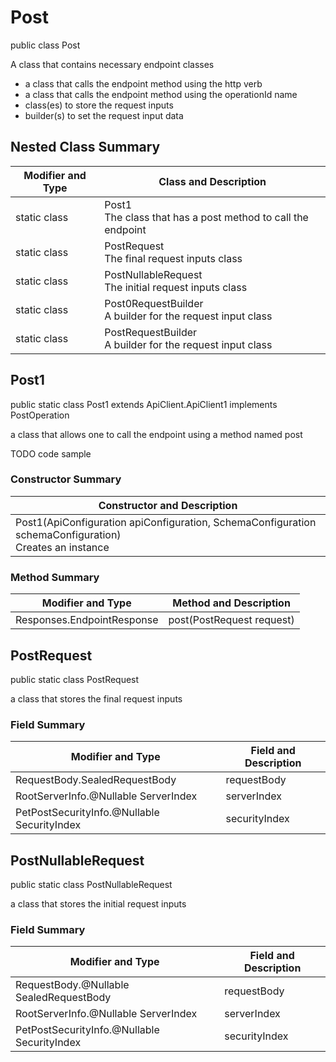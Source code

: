 # Post

public class Post

A class that contains necessary endpoint classes
- a class that calls the endpoint method using the http verb
- a class that calls the endpoint method using the operationId name
- class(es) to store the request inputs
- builder(s) to set the request input data

## Nested Class Summary
| Modifier and Type | Class and Description |
| ----------------- | --------------------- |
| static class      | Post1<br>The class that has a post method to call the endpoint |
| static class | PostRequest<br>The final request inputs class |
| static class | PostNullableRequest<br>The initial request inputs class |
| static class      | Post0RequestBuilder<br>A builder for the request input class |
| static class      | PostRequestBuilder<br>A builder for the request input class |

## Post1
public static class Post1 extends ApiClient.ApiClient1 implements PostOperation<br>

a class that allows one to call the endpoint using a method named post

TODO code sample

### Constructor Summary
| Constructor and Description |
| --------------------------- |
| Post1(ApiConfiguration apiConfiguration, SchemaConfiguration schemaConfiguration)<br>Creates an instance |

### Method Summary
| Modifier and Type | Method and Description |
| ----------------- | ---------------------- |
| Responses.EndpointResponse | post(PostRequest request) |

## PostRequest
public static class PostRequest<br>

a class that stores the final request inputs

### Field Summary
| Modifier and Type | Field and Description |
| ----------------- | --------------------- |
| RequestBody.SealedRequestBody | requestBody |
| RootServerInfo.@Nullable ServerIndex | serverIndex |
| PetPostSecurityInfo.@Nullable SecurityIndex | securityIndex |

## PostNullableRequest
public static class PostNullableRequest<br>

a class that stores the initial request inputs

### Field Summary
| Modifier and Type | Field and Description |
| ----------------- | --------------------- |
| RequestBody.@Nullable SealedRequestBody | requestBody |
| RootServerInfo.@Nullable ServerIndex | serverIndex |
| PetPostSecurityInfo.@Nullable SecurityIndex | securityIndex |

